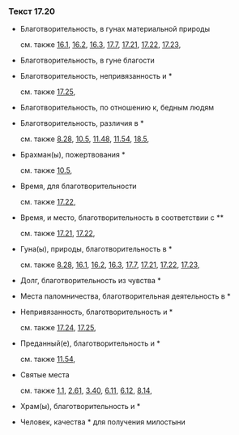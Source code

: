 ### Текст 17.20
	
- Благотворительность, в гунах материальной природы

	см. также  [16.1](../16/1601.md),  [16.2](../16/1602.md),  [16.3](../16/1603.md),  [17.7](../17/1707.md),  [17.21](../17/1721.md),  [17.22](../17/1722.md),  [17.23](../17/1723.md), 
	
- Благотворительность, в гуне благости

	
- Благотворительность, непривязанность и \*

	см. также  [17.25](../17/1725.md), 
	
- Благотворительность, по отношению к, бедным людям

	
- Благотворительность, различия в \*

	см. также  [8.28](../08/0828.md),  [10.5](../10/1005.md),  [11.48](../11/1148.md),  [11.54](../11/1154.md),  [18.5](../18/1805.md), 
	
- Брахман(ы), пожертвования \*

	см. также  [10.5](../10/1005.md), 
	
- Время, для благотворительности

	см. также  [17.22](../17/1722.md), 
	
- Время, и место, благотворительность в соответствии с \*\*

	см. также  [17.21](../17/1721.md),  [17.22](../17/1722.md), 
	
- Гуна(ы), природы, благотворительность в \*

	см. также  [8.28](../08/0828.md),  [16.1](../16/1601.md),  [16.2](../16/1602.md),  [16.3](../16/1603.md),  [17.7](../17/1707.md),  [17.21](../17/1721.md),  [17.22](../17/1722.md),  [17.23](../17/1723.md), 
	
- Долг, благотворительность из чувства \*

	
- Места паломничества, благотворительная деятельность в \*

	
- Непривязанность, благотворительность и \*

	см. также  [17.24](../17/1724.md),  [17.25](../17/1725.md), 
	
- Преданный(е), благотворительность и \*

	см. также  [11.54](../11/1154.md), 
	
- Святые места

	см. также  [1.1](../01/0101.md),  [2.61](../02/0261.md),  [3.40](../03/0340.md),  [6.11](../06/0611.md),  [6.12](../06/0612.md),  [8.14](../08/0814.md), 
	
- Храм(ы), благотворительность и \*

	
- Человек, качества \* для получения милостыни

